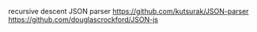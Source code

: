 
<!--
-->

recursive descent JSON parser
https://github.com/kutsurak/JSON-parser
https://github.com/douglascrockford/JSON-js

<!-- vim: set autoindent expandtab sw=4 syntax=markdown: -->
